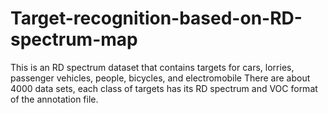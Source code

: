 # Target-recognition-based-on-RD-spectrum-map
This is an RD spectrum dataset that contains targets for cars, lorries, passenger vehicles, people, bicycles, and electromobile There are about 4000 data sets, each class of targets has its RD spectrum and VOC format of the annotation file.
